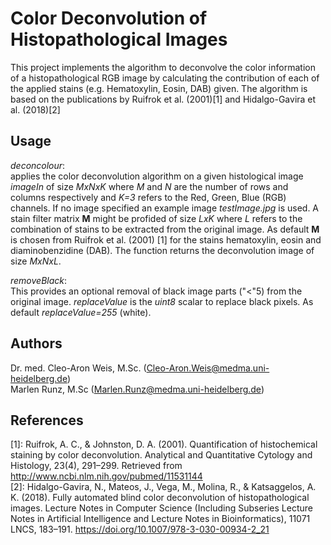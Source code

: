 # Color Deconvolution of Histopathological Images
This project implements the algorithm to deconvolve the color information of a histopathological RGB image by calculating the contribution of each of the applied stains (e.g. Hematoxylin, Eosin, DAB) given. The algorithm is based on the publications by Ruifrok et al. (2001)[1] and Hidalgo-Gavira et al. (2018)[2] 

## Usage
_deconcolour_:<br>
applies the color deconvolution algorithm on a given histological image _imageIn_ of size _MxNxK_ where _M_ and _N_ are the number of rows and columns respectively and _K=3_ refers to the Red, Green, Blue (RGB) channels. If no image specified an example image _testImage.jpg_ is used. A stain filter matrix **M** might be profided of size _LxK_ where _L_ refers to the combination of stains to be extracted from the original image. As default **M** is chosen from Ruifrok et al. (2001) [1] for the stains hematoxylin, eosin and diaminobenzidine (DAB). The function returns the deconvolution image of size _MxNxL_.

_removeBlack_:<br>
This provides an optional removal of black image parts ("<"5) from the original image. _replaceValue_ is the _uint8_ scalar to replace black pixels. As default _replaceValue=255_ (white). 

## Authors
Dr. med. Cleo-Aron Weis, M.Sc. (<Cleo-Aron.Weis@medma.uni-heidelberg.de>)<br>
Marlen Runz, M.Sc (<Marlen.Runz@medma.uni-heidelberg.de>)

## References
[1]: Ruifrok, A. C., & Johnston, D. A. (2001). Quantification of histochemical staining by color deconvolution. Analytical and Quantitative Cytology and Histology, 23(4), 291–299. Retrieved from http://www.ncbi.nlm.nih.gov/pubmed/11531144<br>
[2]: Hidalgo-Gavira, N., Mateos, J., Vega, M., Molina, R., & Katsaggelos, A. K. (2018). Fully automated blind color deconvolution of histopathological images. Lecture Notes in Computer Science (Including Subseries Lecture Notes in Artificial Intelligence and Lecture Notes in Bioinformatics), 11071 LNCS, 183–191. https://doi.org/10.1007/978-3-030-00934-2_21
